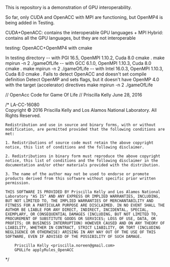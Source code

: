 This is repository is a demonstration of GPU interoperability. 

So far, only CUDA and OpenACC with MPI are functioning, but 
OpenMP4 is being added in Testing. 

CUDA+OpenACC: contains the interoperable GPU languages + MPI
Hybrid: contains all the GPU languages, but they are not interoperable

testing: OpenACC+OpenMP4 with cmake

  In testing directory
  -- with PGI 16.5, OpenMPI 1.10.2, Cuda 8.0
  cmake .
  make
  mpirun -n 2 ./gameOfLife
  -- with GCC 6.1.0, OpenMPI 1.10.3, Cuda 8.0
  cmake .
  make
  mpirun -n 2 ./gameOfLife
  -- with Intel 16.0.3, OpenMPI 1.10.3, Cuda 8.0
  cmake .
     Fails to detect OpenACC and doesn't set compile definition
     Detect OpenMP and sets flags, but it doesn't have OpenMP 4.0 with
       the target (accelerator) directives
  make
  mpirun -n 2 ./gameOfLife

// OpenAcc Code for Game Of Life 
// Priscilla Kelly June 28, 2016                                 

/*  LA-CC-16080    
    Copyright © 2016 Priscilla Kelly and Los Alamos National Laboratory. All Rights Reserved.

    Redistribution and use in source and binary forms, with or without modification, are permitted provided that the following conditions are met:

    1. Redistributions of source code must retain the above copyright notice, this list of conditions and the following disclaimer.

    2. Redistributions in binary form must reproduce the above copyright notice, this list of conditions and the following disclaimer in the documentation and/or other materials provided with the distribution.

    3. The name of the author may not be used to endorse or promote products derived from this software without specific prior written permission.

    THIS SOFTWARE IS PROVIDED BY Priscilla Kelly and Los Alamos National Laboratory "AS IS" AND ANY EXPRESS OR IMPLIED WARRANTIES, INCLUDING, BUT NOT LIMITED TO, THE IMPLIED WARRANTIES OF MERCHANTABILITY AND FITNESS FOR A PARTICULAR PURPOSE ARE DISCLAIMED. IN NO EVENT SHALL THE AUTHOR BE LIABLE FOR ANY DIRECT, INDIRECT, INCIDENTAL, SPECIAL, EXEMPLARY, OR CONSEQUENTIAL DAMAGES (INCLUDING, BUT NOT LIMITED TO, PROCUREMENT OF SUBSTITUTE GOODS OR SERVICES; LOSS OF USE, DATA, OR PROFITS; OR BUSINESS INTERRUPTION) HOWEVER CAUSED AND ON ANY THEORY OF LIABILITY, WHETHER IN CONTRACT, STRICT LIABILITY, OR TORT (INCLUDING NEGLIGENCE OR OTHERWISE) ARISING IN ANY WAY OUT OF THE USE OF THIS SOFTWARE, EVEN IF ADVISED OF THE POSSIBILITY OF SUCH DAMAGE.

        Priscilla Kelly <priscilla.noreen@gmail.com>
        GPULife applyRules_OpenACC
*/

